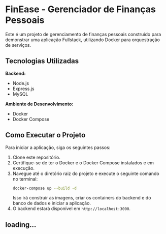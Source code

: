 # FinEase - Gerenciador de Finanças Pessoais

Este é um projeto de gerenciamento de finanças pessoais construído para demonstrar uma aplicação Fullstack, utilizando Docker para orquestração de serviços.

## Tecnologias Utilizadas

**Backend:**
* Node.js
* Express.js
* MySQL

**Ambiente de Desenvolvimento:**
* Docker
* Docker Compose

## Como Executar o Projeto

Para iniciar a aplicação, siga os seguintes passos:

1.  Clone este repositório.
2.  Certifique-se de ter o Docker e o Docker Compose instalados e em execução.
3.  Navegue até o diretório raiz do projeto e execute o seguinte comando no terminal:
    ```bash
    docker-compose up --build -d
    ```
    Isso irá construir as imagens, criar os containers do backend e do banco de dados e iniciar a aplicação.
4.  O backend estará disponível em `http://localhost:3000`.

## loading...